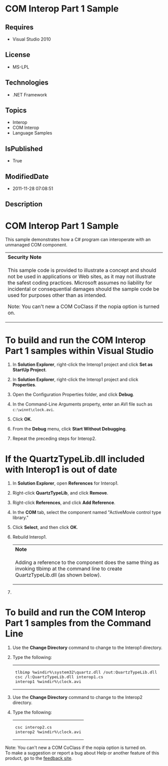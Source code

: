 # COM Interop Part 1 Sample
## Requires
* Visual Studio 2010
## License
* MS-LPL
## Technologies
* .NET Framework
## Topics
* Interop
* COM Interop
* Language Samples
## IsPublished
* True
## ModifiedDate
* 2011-11-28 07:08:51
## Description

<h1>COM Interop Part 1 Sample</h1>
<div id="mainSection">
<div id="mainBody">
<div id="allHistory" class="saveHistory"></div>
<p></p>
<p>This sample demonstrates how a C# program can interoperate with an unmanaged COM component.</p>
<div class="alert">
<table width="100%" cellspacing="0" cellpadding="0">
<tbody>
<tr>
<th align="left">Security Note </th>
</tr>
<tr>
<td>
<p>This sample code is provided to illustrate a concept and should not be used in applications or Web sites, as it may not illustrate the safest coding practices. Microsoft assumes no liability for incidental or consequential damages should the sample code
 be used for purposes other than as intended.</p>
Note: You can't new a COM CoClass if the nopia option is turned on.
<p></p>
</td>
</tr>
</tbody>
</table>
</div>
<h1 class="heading">To build and run the COM Interop Part 1 samples within Visual Studio</h1>
<div id="procedureSection1" class="section">
<ol>
<li>
<p>In <b>Solution Explorer</b>, right-click the Interop1 project and click <b>Set as StartUp Project</b>.</p>
</li><li>
<p>In <b>Solution Explorer</b>, right-click the Interop1 project and click <b>Properties</b>.</p>
</li><li>
<p>Open the Configuration Properties folder, and click <b>Debug</b>.</p>
</li><li>
<p>In the Command-Line Arguments property, enter an AVI file such as <code>c:\winnt\clock.avi</code>.</p>
</li><li>
<p>Click <b>OK</b>.</p>
</li><li>
<p>From the <b>Debug</b> menu, click <b>Start Without Debugging</b>.</p>
</li><li>
<p>Repeat the preceding steps for Interop2.</p>
</li></ol>
</div>
<h1 class="heading">If the QuartzTypeLib.dll included with Interop1 is out of date</h1>
<div id="procedureSection2" class="section">
<ol>
<li>
<p>In <b>Solution Explorer</b>, open <b>References</b> for Interop1.</p>
</li><li>
<p>Right-click <b>QuartzTypeLib</b>, and click <b>Remove</b>.</p>
</li><li>
<p>Right-click <b>References</b>, and click <b>Add Reference</b>.</p>
</li><li>
<p>In the <b>COM</b> tab, select the component named &quot;ActiveMovie control type library.&quot;</p>
</li><li>
<p>Click <b>Select</b>, and then click <b>OK</b>.</p>
</li><li>
<p>Rebuild Interop1.</p>
<div class="alert">
<table width="100%" cellspacing="0" cellpadding="0">
<tbody>
<tr>
<th align="left">Note </th>
</tr>
<tr>
<td>
<p>Adding a reference to the component does the same thing as invoking tlbimp at the command line to create QuartzTypeLib.dll (as shown below).</p>
</td>
</tr>
</tbody>
</table>
</div>
</li><li>
<p></p>
</li></ol>
</div>
<h1 class="heading">To build and run the COM Interop Part 1 samples from the Command Line</h1>
<div id="procedureSection3" class="section">
<ol>
<li>
<p>Use the <b>Change Directory</b> command to change to the Interop1 directory.</p>
</li><li>
<p>Type the following: </p>
<div class="code"><span>
<table width="100%" cellspacing="0" cellpadding="0">
<tbody>
<tr>
<td colspan="2">
<pre>tlbimp %windir%\system32\quartz.dll /out:QuartzTypeLib.dll
csc /l:QuartzTypeLib.dll interop1.cs 
interop1 %windir%\clock.avi</pre>
</td>
</tr>
</tbody>
</table>
</span></div>
</li><li>
<p>Use the <b>Change Directory</b> command to change to the Interop2 directory.</p>
</li><li>
<p>Type the following: </p>
<div class="code"><span>
<table width="100%" cellspacing="0" cellpadding="0">
<tbody>
<tr>
<td colspan="2">
<pre>csc interop2.cs
interop2 %windir%\clock.avi</pre>
</td>
</tr>
</tbody>
</table>
</span></div>
</li></ol>
</div>
</div>
<div id="footer">
<div class="footerLine"></div>
Note: You can't new a COM CoClass if the nopia option is turned on.</div>
</div>
To make a suggestion or report a bug about Help or another feature of this product, go to the
<a href="http://go.microsoft.com/fwlink/?LinkId=9790442">feedback site</a>. 